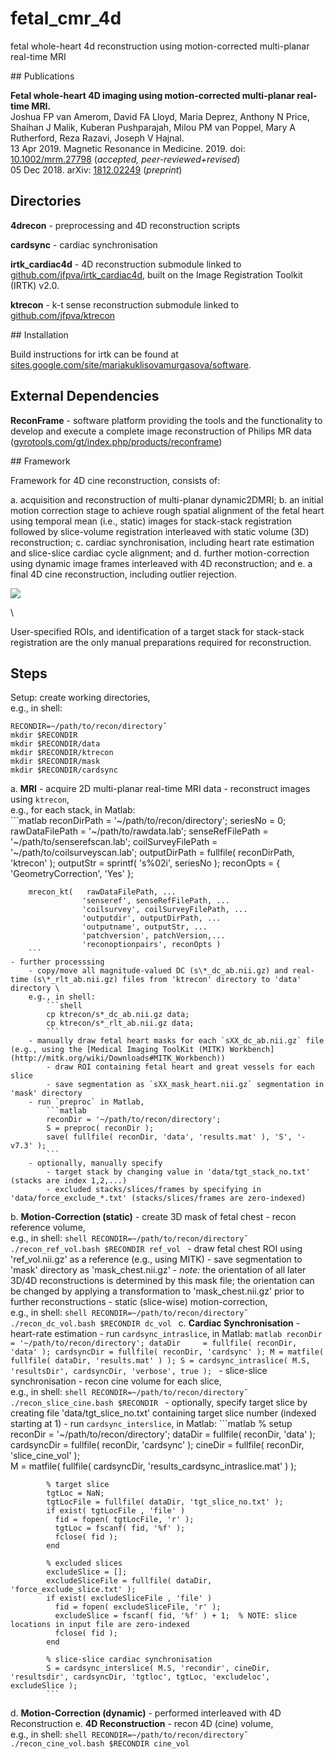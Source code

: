 # fetal_cmr_4d

fetal whole-heart 4d reconstruction using motion-corrected multi-planar real-time MRI

## Publications

__Fetal whole-heart 4D imaging using motion-corrected multi-planar real-time MRI.__  
Joshua FP van Amerom, David FA Lloyd, Maria Deprez, Anthony N Price, Shaihan J Malik, Kuberan Pushparajah, Milou PM van Poppel, Mary A Rutherford, Reza Razavi, Joseph V Hajnal.  
13 Apr 2019. Magnetic Resonance in Medicine. 2019. doi: [10.1002/mrm.27798](https://doi.org/10.1002/mrm.27798) (_accepted, peer-reviewed+revised_)  
05 Dec 2018. arXiv: [1812.02249](https://arxiv.org/abs/1812.02249) (_preprint_)  

## Directories

__4drecon__ - preprocessing and 4D reconstruction scripts  

__cardsync__ - cardiac synchronisation   

__irtk_cardiac4d__ - 4D reconstruction submodule linked to [github.com/jfpva/irtk_cardiac4d](https://github.com/jfpva/irtk_cardiac4d), built on the Image Registration Toolkit (IRTK) v2.0.  

__ktrecon__ - k-t sense reconstruction submodule linked to  [github.com/jfpva/ktrecon](https://github.com/jfpva/ktrecon)  


## Installation

Build instructions for irtk can be found at [sites.google.com/site/mariakuklisovamurgasova/software](https://sites.google.com/site/mariakuklisovamurgasova/software).


## External Dependencies

__ReconFrame__ - software platform providing the tools and the functionality to develop and execute a complete image reconstruction of Philips MR data ([gyrotools.com/gt/index.php/products/reconframe](https://www.gyrotools.com/gt/index.php/products/reconframe))  


## Framework 

Framework for 4D cine reconstruction, consists of:

a. acquisition and reconstruction of multi-planar dynamic2DMRI; 
b. an initial motion correction stage to achieve rough spatial alignment of the fetal heart using temporal mean (i.e., static) images for stack-stack registration followed by slice-volume registration interleaved with static volume (3D) reconstruction; 
c. cardiac synchronisation, including heart rate estimation and slice-slice cardiac cycle alignment; and 
d. further motion-correction using dynamic image frames interleaved with 4D reconstruction; and 
e. a final 4D cine reconstruction, including outlier rejection.  

![](4d_framework.png)  

\

User-specified ROIs, and identification of a target stack for stack-stack registration are the only manual preparations required for reconstruction.


## Steps

Setup: create working directories,  
e.g., in shell: 
```shell 
RECONDIR=~/path/to/recon/directory˜
mkdir $RECONDIR
mkdir $RECONDIR/data
mkdir $RECONDIR/ktrecon
mkdir $RECONDIR/mask
mkdir $RECONDIR/cardsync
```

a. __MRI__
    - acquire 2D multi-planar real-time MRI data
    - reconstruct images using `ktrecon`, \
    e.g., for each stack, in Matlab:  
        ```matlab
        reconDirPath        = '~/path/to/recon/directory';
        seriesNo            = 0;
        rawDataFilePath     = '~/path/to/rawdata.lab';
        senseRefFilePath    = '~/path/to/senserefscan.lab';
        coilSurveyFilePath  = '~/path/to/coilsurveyscan.lab';
        outputDirPath       = fullfile( reconDirPath, 'ktrecon' );
        outputStr           = sprintf( 's%02i', seriesNo );
        reconOpts           = { 'GeometryCorrection', 'Yes' };

        mrecon_kt(   rawDataFilePath, ...
                    'senseref', senseRefFilePath, ...
                    'coilsurvey', coilSurveyFilePath, ...
                    'outputdir', outputDirPath, ...
                    'outputname', outputStr, ...
                    'patchversion', patchVersion,...
                    'reconoptionpairs', reconOpts )
        ```
    - further processsing
        - copy/move all magnitude-valued DC (s\*_dc_ab.nii.gz) and real-time (s\*_rlt_ab.nii.gz) files from 'ktrecon' directory to 'data' directory \
        e.g., in shell: 
            ```shell
            cp ktrecon/s*_dc_ab.nii.gz data;
            cp ktrecon/s*_rlt_ab.nii.gz data;
            ```
        - manually draw fetal heart masks for each `sXX_dc_ab.nii.gz` file (e.g., using the [Medical Imaging ToolKit (MITK) Workbench](http://mitk.org/wiki/Downloads#MITK_Workbench))
            - draw ROI containing fetal heart and great vessels for each slice
            - save segmentation as `sXX_mask_heart.nii.gz` segmentation in 'mask' directory
        - run `preproc` in Matlab,
            ```matlab
            reconDir = '~/path/to/recon/directory';
            S = preproc( reconDir );
            save( fullfile( reconDir, 'data', 'results.mat' ), 'S', '-v7.3' );
            ```
        - optionally, manually specify
            - target stack by changing value in 'data/tgt_stack_no.txt' (stacks are index 1,2,...)
            - excluded stacks/slices/frames by specifying in 'data/force_exclude_*.txt' (stacks/slices/frames are zero-indexed)
b. __Motion-Correction (static)__
    - create 3D mask of fetal chest
        - recon reference volume, \
        e.g., in shell: 
        ```shell
        RECONDIR=~/path/to/recon/directory˜
        ./recon_ref_vol.bash $RECONDIR ref_vol
        ```
        - draw fetal chest ROI using 'ref_vol.nii.gz' as a reference (e.g., using MITK)
        - save segmentation to 'mask' directory as  'mask_chest.nii.gz'
            - _note:_ the orientation of all later 3D/4D reconstructions is determined by this mask file; the orientation can be changed by applying a transformation to 'mask_chest.nii.gz' prior to further reconstructions
    - static (slice-wise) motion-correction, \
    e.g., in shell: 
        ```shell
        RECONDIR=~/path/to/recon/directory˜
        ./recon_dc_vol.bash $RECONDIR dc_vol
        ```
c. __Cardiac Synchronisation__
    - heart-rate estimation
        - run `cardsync_intraslice`, in Matlab:
            ```matlab
            reconDir    = '~/path/to/recon/directory';
            dataDir     = fullfile( reconDir, 'data' );
            cardsyncDir = fullfile( reconDir, 'cardsync' );
            M = matfile( fullfile( dataDir, 'results.mat' ) );
            S = cardsync_intraslice( M.S, 'resultsDir', cardsyncDir, 'verbose', true );
            ```
    - slice-slice synchronisation
        - recon cine volume for each slice, \
        e.g., in shell: 
            ```shell
            RECONDIR=~/path/to/recon/directory˜
            ./recon_slice_cine.bash $RECONDIR
            ```
        - optionally, specify target slice by creating file 'data/tgt_slice_no.txt' containing target slice number (indexed starting at 1)
        - run `cardsync_interslice`, in Matlab:
            ```matlab
            % setup
            reconDir    = '~/path/to/recon/directory';
            dataDir     = fullfile( reconDir, 'data' );
            cardsyncDir = fullfile( reconDir, 'cardsync' );
            cineDir     = fullfile( reconDir, 'slice_cine_vol' );    
            M = matfile( fullfile( cardsyncDir, 'results_cardsync_intraslice.mat' ) );
            
            % target slice
            tgtLoc = NaN;
            tgtLocFile = fullfile( dataDir, 'tgt_slice_no.txt' );
            if exist( tgtLocFile , 'file' )
              fid = fopen( tgtLocFile, 'r' );
              tgtLoc = fscanf( fid, '%f' );
              fclose( fid );
            end
            
            % excluded slices
            excludeSlice = [];
            excludeSliceFile = fullfile( dataDir, 'force_exclude_slice.txt' );
            if exist( excludeSliceFile , 'file' )
              fid = fopen( excludeSliceFile, 'r' );
              excludeSlice = fscanf( fid, '%f' ) + 1;  % NOTE: slice locations in input file are zero-indexed
              fclose( fid );
            end
            
            % slice-slice cardiac synchronisation
            S = cardsync_interslice( M.S, 'recondir', cineDir, 'resultsdir', cardsyncDir, 'tgtloc', tgtLoc, 'excludeloc', excludeSlice );
            ```
d. __Motion-Correction (dynamic)__
    - performed interleaved with 4D Reconstruction
e. __4D Reconstruction__
    - recon 4D (cine) volume, \
    e.g., in shell: 
    ```shell
    RECONDIR=~/path/to/recon/directory˜
    ./recon_cine_vol.bash $RECONDIR cine_vol
    ```
